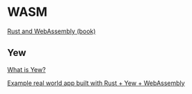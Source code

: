 # WASM

[Rust and WebAssembly (book)]( https://rustwasm.github.io/docs/book/ )


## Yew

[What is Yew?](https://yew.rs/)

[Example real world app built with Rust + Yew + WebAssembly]( https://github.com/jetli/rust-yew-realworld-example-app )





